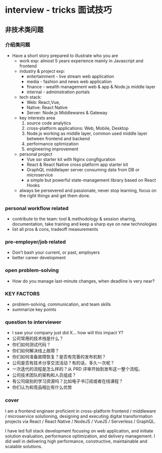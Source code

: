 # interview - tricks 面试技巧

## 非技术类问题
### 介绍类问题
- Have a short story prepared to illustrate who you are
  - work exp: almost 5 years experience mainly in Javascript and frontend
  - industry & project exp:
    - entertainment - live stream web application
    - media - fashion and news web application
    - finance - wealth management web & app & Node.js middle layer
    - internal - administration portals
  - tech stack:
    - Web: React,Vue,
    - Native: React Native
    - Server: Node.js Middlewares & Gateway
  - key interests area
    1. source code analytics
    2. cross-platform applications: Web, Mobile, Desktop
    3. Node.js working as middle layer, common used middle layer between frontend and backend
    4. performance optimization
    5. engineering improvement
  - personal project
    - Vue ssr starter kit with Nginx congfiguration
    - React & React Native cross platform app starter kit
    - GraphQL middlelayer server consuming data from DB or microservice
    - a simple but powerful state-management library based on React Hooks
  - always be persevered and passionate, never stop learning, focus on the right things and get them done.

### personal workflow related
- contribute to the team: tool & methodology & session sharing, documentation, take training and keep a sharp eye on new technologies
- list all pros & cons, tradeoff measurements

### pre-employer/job related
- Don’t bash your current, or past, employers
- better career development

### open problem-solving
- How do you manage last-minute changes, when deadline is very near?

### KEY FACTORS
- problem-solving, communication, and team skills
- summarize key points

### question to interviewer
- I saw your company just did X… how will this impact Y?
- 公司常用的技术栈是什么？
- 你们如何测试代码？
- 你们如何解决线上故障？
- 你们如何准备故障恢复？是否有完善的发布机制？
- 公司是否有技术分享交流活动？有的话，多久一次呢？
- 一次迭代的流程是怎么样的？从 PRD 评审开始到发布这一整个流程。
- 公司技术团队的架构和人员组成？
- 有公司级别的学习资源吗？比如电子书订阅或者在线课程？
- 你们认为和竞品相比有什么优势

### cover
I am a frontend engineer proficient in cross-platform frontend / middleware / microservice solutioning, designing and executing digital transformation projects via React / React Native / NodeJS / VueJS / Serverless / GraphQL.

I have led full stack development focusing on web application, and initiate solution evaluation, performance optimization, and delivery management. I did well in delivering high performance, constructive, maintainable and scalable solutions.
